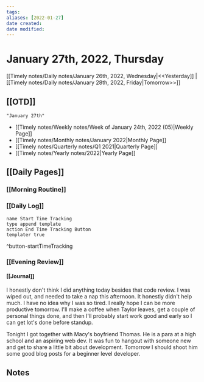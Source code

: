 ```yaml
---
tags:
aliases: [2022-01-27]
date created:
date modified:
---
```


# January 27th, 2022, Thursday

[[Timely notes/Daily notes/January 26th, 2022, Wednesday|<<Yesterday]] | [[Timely notes/Daily notes/January 28th, 2022, Friday|Tomorrow>>]]

## [[OTD]]

```query
"January 27th"
```
- [[Timely notes/Weekly notes/Week of January 24th, 2022 (05)|Weekly Page]]
- [[Timely notes/Monthly notes/January 2022|Monthly Page]]
- [[Timely notes/Quarterly notes/Q1 2021|Quarterly Page]]
- [[Timely notes/Yearly notes/2022|Yearly Page]]

## [[Daily Pages]]

### [[Morning Routine]]

### [[Daily Log]]

```button
name Start Time Tracking
type append template
action End Time Tracking Button
templater true
```
^button-startTimeTracking

### [[Evening Review]]

#### [[Journal]]

I honestly don't think I did anything today besides that code review. I was wiped out, and needed to take a nap this afternoon. It honestly didn't help much. I have no idea why I was so tired. I really hope I can be more productive tomorrow. I'll make a coffee when Taylor leaves, get a couple of personal things done, and then I'll probably start work good and early so I can get lot's done before standup. 

Tonight I got together with Macy's boyfriend Thomas. He is a para at a high school and an aspiring web dev. It was fun to hangout with someone new and get to share a little bit about development. Tomorrow I should shoot him some good blog posts for a beginner level developer.

## Notes
